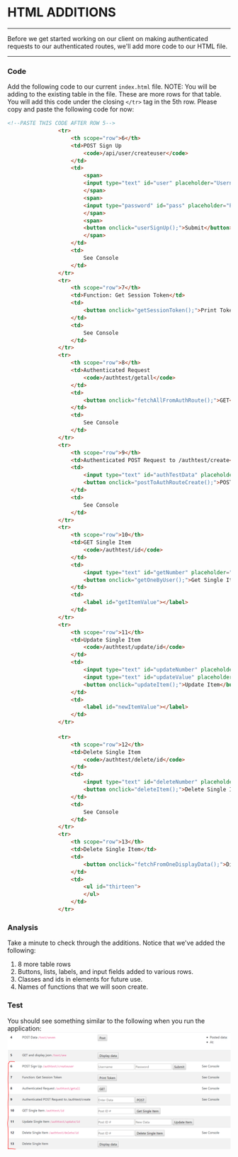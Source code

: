 # HTML ADDITIONS
---
Before we get started working on our client on making authenticated requests to our authenticated routes, we'll add more code to our HTML file. 

<hr />

### Code
Add the following code to our current `index.html` file. NOTE: You will be adding to the existing table in the file. These are more rows for that table. You will add this code under the closing `</tr>` tag in the 5th row. Please copy and paste the following code for now:

```html
<!--PASTE THIS CODE AFTER ROW 5-->
                <tr>
                    <th scope="row">6</th>
                    <td>POST Sign Up
                        <code>/api/user/createuser</code>
                    </td>
                    <td>
                        <span>
                        <input type="text" id="user" placeholder="Username" />
                        </span>
                        <span>
                        <input type="password" id="pass" placeholder="Password" />
                        </span>
                        <span>
                        <button onclick="userSignUp();">Submit</button>
                        </span>
                    </td>
                    <td>
                        See Console
                    </td>
                </tr>
                <tr>
                    <th scope="row">7</th>
                    <td>Function: Get Session Token</td>
                    <td>
                        <button onclick="getSessionToken();">Print Token</button>
                    </td>
                    <td>
                        See Console
                    </td>
                </tr>
                <tr>
                    <th scope="row">8</th>
                    <td>Authenticated Request
                        <code>/authtest/getall</code>
                    </td>
                    <td>
                        <button onclick="fetchAllFromAuthRoute();">GET</button>
                    </td>
                    <td>
                        See Console
                    </td>
                </tr>
                <tr>
                    <th scope="row">9</th>
                    <td>Authenticated POST Request to /authtest/create</td>
                    <td>
                        <input type="text" id="authTestData" placeholder="Enter Data"/>
                        <button onclick="postToAuthRouteCreate();">POST</button>
                    </td>
                    <td>
                        See Console
                    </td>
                </tr>
                <tr>
                    <th scope="row">10</th>
                    <td>GET Single Item
                        <code>/authtest/id</code>
                    </td>
                    <td>
                        <input type="text" id="getNumber" placeholder="Post ID #"/>
                        <button onclick="getOneByUser();">Get Single Item</button>
                    </td>
                    <td>
                        <label id="getItemValue"></label>
                    </td>
                </tr>
                <tr>
                    <th scope="row">11</th>
                    <td>Update Single Item
                        <code>/authtest/update/id</code>
                    </td>
                    <td>
                        <input type="text" id="updateNumber" placeholder="Post ID #"/>
                        <input type="text" id="updateValue" placeholder="New Data"/>
                        <button onclick="updateItem();">Update Item</button>
                    </td>
                    <td>
                        <label id="newItemValue"></label>
                    </td>
                </tr>

                <tr>
                    <th scope="row">12</th>
                    <td>Delete Single Item
                        <code>/authtest/delete/id</code>
                    </td>
                    <td>
                        <input type="text" id="deleteNumber" placeholder="Post ID #"/>
                        <button onclick="deleteItem();">Delete Single Item</button>
                    </td>
                    <td>
                        See Console
                    </td>
                </tr>
                <tr>
                    <th scope="row">13</th>
                    <td>Delete Single Item</td>
                    <td>
                        <button onclick="fetchFromOneDisplayData();">Display data</button>
                    </td>
                    <td>
                        <ul id="thirteen">
                        </ul>
                    </td>
                </tr>
```

### Analysis
Take a minute to check through the additions. Notice that we've added the following:
1. 8 more table rows 
2. Buttons, lists, labels, and input fields added to various rows.
3. Classes and ids in elements for future use.  
4. Names of functions that we will soon create.

### Test
You should see something similar to the following when you run the application:
![screenshot](assets/00-html.PNG)